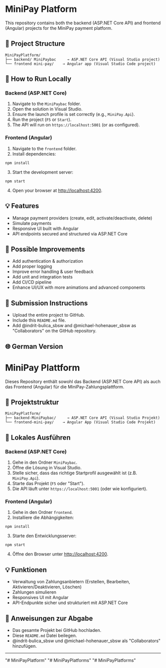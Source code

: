 # MiniPay Platform

This repository contains both the backend (ASP.NET Core API) and frontend (Angular) projects for the MiniPay payment platform.

## 📄 Project Structure

```
MiniPayPlatform/
├── backend/ MiniPaybac     → ASP.NET Core API (Visual Studio project)
└── frontend mini-pay/    → Angular app (Visual Studio Code project)
```

## 🚀 How to Run Locally

### Backend (ASP.NET Core)

1. Navigate to the `MiniPaybac` folder.
2. Open the solution in Visual Studio.
3. Ensure the launch profile is set correctly (e.g., `MiniPay.Api`).
4. Run the project (`F5` or `Start`).
5. The API will run on `https://localhost:5001` (or as configured).

### Frontend (Angular)

1. Navigate to the `frontend` folder.
2. Install dependencies:

```
npm install
```

3. Start the development server:

```
npm start
```

4. Open your browser at [http://localhost:4200](http://localhost:4200).

## 💡 Features

- Manage payment providers (create, edit, activate/deactivate, delete)
- Simulate payments
- Responsive UI built with Angular
- API endpoints secured and structured via ASP.NET Core

## 🔧 Possible Improvements

- Add authentication & authorization
- Add proper logging
- Improve error handling & user feedback
- Add unit and integration tests
- Add CI/CD pipeline
- Enhance UI/UX with more animations and advanced components

## 📄 Submission Instructions

- Upload the entire project to GitHub.
- Include this `README.md` file.
- Add @indrit-bulica_sbsw and @michael-hohenauer_sbsw as "Collaborators" on the GitHub repository.

## 🌐 German Version

# MiniPay Plattform

Dieses Repository enthält sowohl das Backend (ASP.NET Core API) als auch das Frontend (Angular) für die MiniPay-Zahlungsplattform.

## 📄 Projektstruktur

```
MiniPayPlatform/
├── backend-MiniPaybac/     → ASP.NET Core API (Visual Studio Projekt)
└── frontend-mini-pay/    → Angular App (Visual Studio Code Projekt)
```

## 🚀 Lokales Ausführen

### Backend (ASP.NET Core)

1. Gehe in den Ordner `MiniPaybac`.
2. Öffne die Lösung in Visual Studio.
3. Stelle sicher, dass das richtige Startprofil ausgewählt ist (z.B. `MiniPay.Api`).
4. Starte das Projekt (`F5` oder "Start").
5. Die API läuft unter `https://localhost:5001` (oder wie konfiguriert).

### Frontend (Angular)

1. Gehe in den Ordner `frontend`.
2. Installiere die Abhängigkeiten:

```
npm install
```

3. Starte den Entwicklungsserver:

```
npm start
```

4. Öffne den Browser unter [http://localhost:4200](http://localhost:4200).

## 💡 Funktionen

- Verwaltung von Zahlungsanbietern (Erstellen, Bearbeiten, Aktivieren/Deaktivieren, Löschen)
- Zahlungen simulieren
- Responsives UI mit Angular
- API-Endpunkte sicher und strukturiert mit ASP.NET Core


## 📄 Anweisungen zur Abgabe

- Das gesamte Projekt bei GitHub hochladen.
- Diese `README.md` Datei beilegen.
- @indrit-bulica_sbsw und @michael-hohenauer_sbsw als "Collaborators" hinzufügen.

---



"# MiniPayPlatform" 
"# MiniPayPlatforms" 
"# MiniPayPlatforms" 

